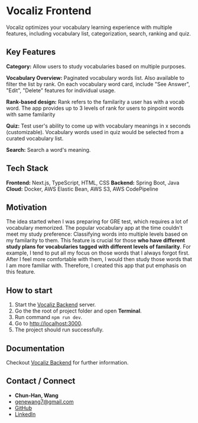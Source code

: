 # Vocaliz Frontend

Vocaliz optimizes your vocabulary learning experience with multiple features, including vocabulary list, categorization, search, ranking and quiz. 

## Key Features

**Category:** Allow users to study vocabularies based on multiple purposes.

**Vocabulary Overview:** Paginated vocabulary words list. Also available to filter the list by rank. On each vocabulary word card, include "See Answer", "Edit", "Delete" features for individual usage.

**Rank-based design:** Rank refers to the familarity a user has with a vocab word. The app provides up to 3 levels of rank for users to pinpoint words with same familarity

**Quiz:** Test user's ability to come up with vocabulary meanings in x seconds (customizable). Vocabulary words used in quiz would be selected from a curated vocabulary list.

**Search:** Search a word's meaning.


## Tech Stack
**Frontend:** Next.js, TypeScript, HTML, CSS
**Backend:** Spring Boot, Java
**Cloud:** Docker, AWS Elastic Bean, AWS S3, AWS CodePipeline


## Motivation
The idea started when I was preparing for GRE test, which requires a lot of vocabulary memorized. The popular vocabulary app at the time couldn't meet my study preference: Classifying words into multiple levels based on my familarity to them. This feature is crucial for those **who have different study plans for vocabularies tagged with different levels of familarity**. For example, I tend to put all my focus on those words that I always forgot first. After I feel more comfortable with them, I would then study those words that I am more familiar with. Therefore, I created this app that put emphasis on this feature.


## How to start

1. Start the [Vocaliz Backend](https://github.com/genewang0929/Vocaliz-Backend) server.
2. Go the the root of project folder and open __Terminal__.
3. Run command ```npm run dev```.
4. Go to [http://localhost:3000](http://localhost:3000).
5. The project should run successfully.

## Documentation

Checkout [Vocaliz Backend](https://github.com/genewang0929/Vocaliz-Backend) for further information.


## Contact / Connect
- **Chun-Han, Wang**
- genewang7@gmail.com
- [GitHub](https://github.com/genewang0929)
- [LinkedIn](https://www.linkedin.com/in/chun-han-wang/)
